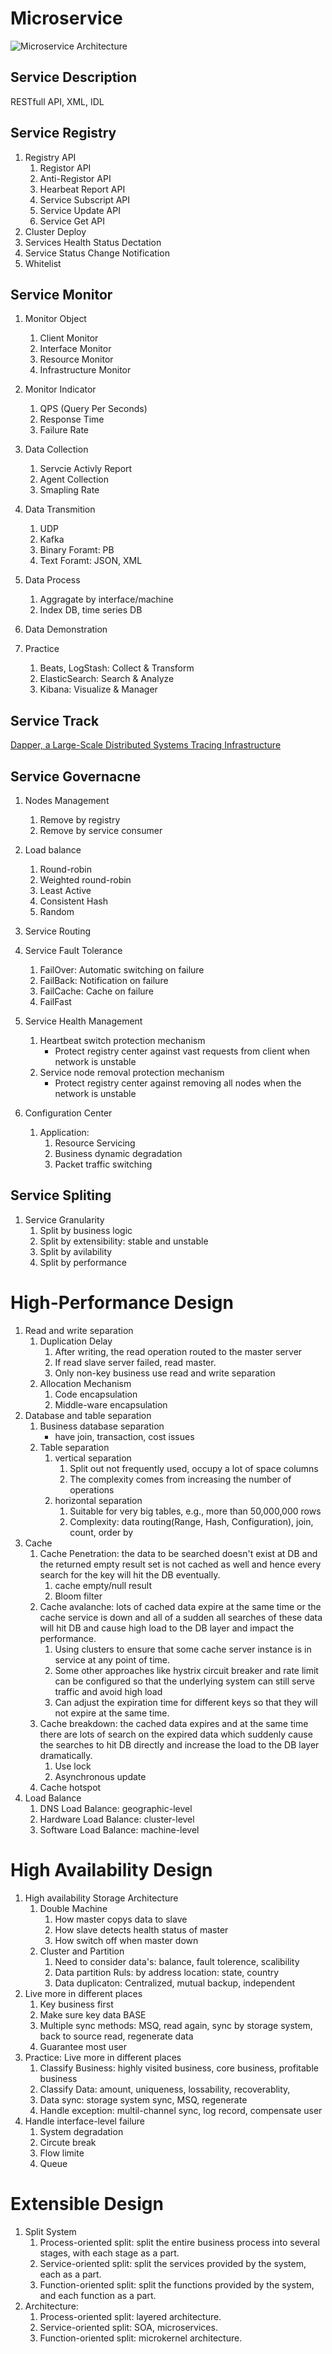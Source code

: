 # Microservice
![Microservice Architecture](../Images/Microservice/microservice-architecture.png)

## Service Description
RESTfull API, XML, IDL

## Service Registry
1. Registry API
    1. Registor API
    2. Anti-Registor API
    3. Hearbeat Report API
    4. Service Subscript API
    5. Service Update API
    6. Service Get API
2. Cluster Deploy
3. Services Health Status Dectation
4. Service Status Change Notification
5. Whitelist

## Service Monitor
1. Monitor Object
    1. Client Monitor
    2. Interface Monitor
    3. Resource Monitor
    4. Infrastructure Monitor

2. Monitor Indicator
    1. QPS (Query Per Seconds)
    2. Response Time
    3. Failure Rate

3. Data Collection
    1. Servcie Activly Report
    2. Agent Collection
    3. Smapling Rate
4. Data Transmition
    1. UDP
    2. Kafka
    3. Binary Foramt: PB
    4. Text Foramt: JSON, XML
5. Data Process
    1. Aggragate by interface/machine
    2. Index DB, time series DB
6. Data Demonstration

7. Practice
    1. Beats, LogStash: Collect & Transform
    2. ElasticSearch: Search & Analyze
    3. Kibana: Visualize & Manager

## Service Track
[Dapper, a Large-Scale Distributed Systems Tracing Infrastructure](https://research.google/pubs/pub36356/)

## Service Governacne
1. Nodes Management
    1. Remove by registry
    2. Remove by service consumer
2. Load balance
    1. Round-robin
    2. Weighted round-robin
    3. Least Active
    4. Consistent Hash
    5. Random
3. Service Routing

4. Service Fault Tolerance
    1. FailOver: Automatic switching on failure
    2. FailBack: Notification on failure
    3. FailCache: Cache on failure
    4. FailFast

5. Service Health Management
    1. Heartbeat switch protection mechanism
        * Protect registry center against vast requests from client when network is unstable
    2. Service node removal protection mechanism
        * Protect registry center against removing all nodes when the network is unstable

6. Configuration Center
    1. Application:
        1. Resource Servicing
        2. Business dynamic degradation
        3. Packet traffic switching

## Service Spliting
1. Service Granularity
    1. Split by business logic
    2. Split by extensibility: stable and unstable
    3. Split by avilability
    4. Split by performance

# High-Performance Design
1. Read and write separation
    1. Duplication Delay
        1. After writing, the read operation routed to the master server
        2. If read slave server failed, read master.
        3. Only non-key business use read and write separation
    2. Allocation Mechanism
        1. Code encapsulation
        2. Middle-ware encapsulation
2. Database and table separation
    1. Business database separation
        * have join, transaction, cost issues
    2. Table separation
        1. vertical separation
            1. Split out not frequently used, occupy a lot of space columns
            2. The complexity comes from increasing the number of operations
        2. horizontal separation
            1. Suitable for very big tables, e.g., more than 50,000,000 rows
            2. Complexity: data routing(Range, Hash, Configuration), join, count, order by
3. Cache
    1. Cache Penetration: the data to be searched doesn't exist at DB and the returned empty result set is not cached as well and hence every search for the key will hit the DB eventually.
        1. cache empty/null result
        2. Bloom filter
    2. Cache avalanche: lots of cached data expire at the same time or the cache service is down and all of a sudden all searches of these data will hit DB and cause high load to the DB layer and impact the performance.
        1. Using clusters to ensure that some cache server instance is in service at any point of time.
        2. Some other approaches like hystrix circuit breaker and rate limit can be configured so that the underlying system can still serve traffic and avoid high load
        3. Can adjust the expiration time for different keys so that they will not expire at the same time.
    3. Cache breakdown: the cached data expires and at the same time there are lots of search on the expired data which suddenly cause the searches to hit DB directly and increase the load to the DB layer dramatically.
        1. Use lock
        2. Asynchronous update
    3. Cache hotspot
4. Load Balance
    1. DNS Load Balance: geographic-level
    2. Hardware Load Balance: cluster-level
    3. Software Load Balance: machine-level

# High Availability Design
1. High availability Storage Architecture
    1. Double Machine
        1. How master copys data to slave
        2. How slave detects health status of master
        3. How switch off when master down
    2. Cluster and Partition
        1. Need to consider data's: balance, fault tolerence, scalibility
        2. Data partition Ruls: by address location: state, country
        3. Data duplicaton: Centralized, mutual backup, independent
2. Live more in different places
    1. Key business first
    2. Make sure key data BASE
    3. Multiple sync methods: MSQ, read again, sync by storage system, back to source read, regenerate data
    4. Guarantee most user
3. Practice: Live more in different places
    1. Classify Business: highly visited business, core business, profitable business
    2. Classify Data: amount, uniqueness, lossability, recoverablity,
    3. Data sync: storage system sync, MSQ, regenerate
    4. Handle exception: multil-channel sync, log record, compensate user
4. Handle interface-level failure
    1. System degradation
    2. Circute break
    3. Flow limite
    4. Queue

# Extensible Design
1. Split System
    1. Process-oriented split: split the entire business process into several stages, with each stage as a part.
    2. Service-oriented split: split the services provided by the system, each as a part.
    3. Function-oriented split: split the functions provided by the system, and each function as a part.
2. Architecture:
    1. Process-oriented split: layered architecture.
    2. Service-oriented split: SOA, microservices.
    3. Function-oriented split: microkernel architecture.